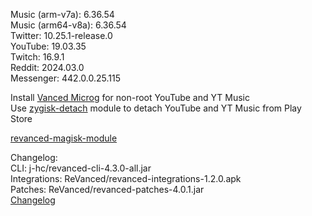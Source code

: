 Music (arm-v7a): 6.36.54  
Music (arm64-v8a): 6.36.54  
Twitter: 10.25.1-release.0  
YouTube: 19.03.35  
Twitch: 16.9.1  
Reddit: 2024.03.0  
Messenger: 442.0.0.25.115  

Install [Vanced Microg](https://github.com/TeamVanced/VancedMicroG/releases) for non-root YouTube and YT Music  
Use [zygisk-detach](https://github.com/j-hc/zygisk-detach) module to detach YouTube and YT Music from Play Store  

[revanced-magisk-module](https://github.com/j-hc/revanced-magisk-module)  

Changelog:  
CLI: j-hc/revanced-cli-4.3.0-all.jar  
Integrations: ReVanced/revanced-integrations-1.2.0.apk  
Patches: ReVanced/revanced-patches-4.0.1.jar  
[Changelog](https://github.com/ReVanced/revanced-patches/releases/tag/v4.0.1)  
